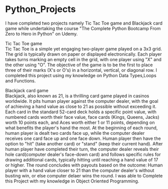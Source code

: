 # Python_Projects
I have completed two projects namely Tic Tac Toe game and Blackjack card game while undertaking the course "The Complete Python Bootcamp From Zero to Hero in Python" on Udemy.

Tic Tac Toe game
<br>
Tic Tac Toe is a simple yet engaging two-player game played on a 3x3 grid. The grid is typically drawn on paper or displayed electronically. Each player takes turns marking an empty cell in the grid, with one player using "X" and the other using "O". The objective of the game is to be the first to place three of their marks (X's or O's) in a horizontal, vertical, or diagonal row.
I completed this project using my knowledge on Python Data Types,Loops and Functions.

Blackjack card game
<br>
Blackjack, also known as 21, is a thrilling card game played in casinos worldwide. It pits human player against the computer dealer, with the goal of achieving a hand value as close to 21 as possible without exceeding it. Each card in the standard 52-card deck holds a specific point value, with numbered cards worth their face value, face cards (Kings, Queens, Jacks) worth 10 points each, and Aces worth either 1 or 11 points, depending on what benefits the player's hand the most. At the beginning of each round, human player is dealt two cards face up, while the computer dealer receives one card face up and one face down. Human player then have the option to "hit" (take another card) or "stand" (keep their current hand). After human player have completed their turn, the computer dealer reveals their hole card(computer dealer's face-down card) and follows specific rules for drawing additional cards, typically hitting until reaching a hand value of 17 or higher. The round concludes with payouts based on the outcome: Human player with a hand value closer to 21 than the computer dealer's without busting win, or else computer delaer wins the round.
I was able to Complete this Project with my knowledge in Object Oriented Programming.
